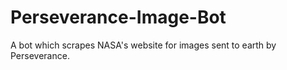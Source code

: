 # Perseverance-Image-Bot
A bot which scrapes NASA's website for images sent to earth by Perseverance.
